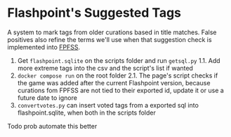 # Flashpoint's Suggested Tags
A system to mark tags from older curations based in title matches. False positives also refine the terms we'll use when that suggestion check is implemented into [FPFSS](https://github.com/Dri0m/flashpoint-submission-system).

1. Get `flashpoint.sqlite` on the scripts folder and run `getsql.py`
1.1. Add more extreme tags into the csv and the script's list if wanted
2. `docker compose run` on the root folder
2.1. The page's script checks if the game was added after the current Flashpoint version, because curations fom FPFSS are not tied to their exported id, update it or use a future date to ignore
3. `convertvotes.py` can insert voted tags from a exported sql into flashpoint.sqlite, when both in the scripts folder

Todo prob automate this better
